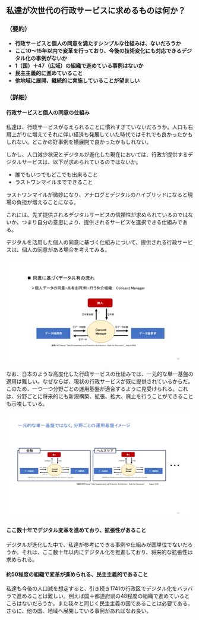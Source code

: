 ## 私達が次世代の行政サービスに求めるものは何か？
### （要約）
- <B>行政サービスと個人の同意を満たすシンプルな仕組みは、ないだろうか</B>
- <B>ここ10～15年以内で変革を行っており、今後の技術変化にも対応できるデジタル化の事例がないか</B>
- <B>1（国）＋47（広域）の組織で進めている事例はないか</B>
- <B>民主主義的に進めていること</B>
- <B>他地域に展開、継続的に実施していることが望ましい</B>

### （詳細）
#### 行政サービスと個人の同意の仕組み
私達は、行政サービスが与えられることに慣れすぎていないだろうか。人口も右肩上がりに増えてそれに伴い経済も発展していた時代ではそれでも良かったかもしれない。どこかの好事例を横展開で良かったかもしれない。

しかし、人口減少状況とデジタルが進化した現在においては、行政が提供するデジタルサービスは、以下が求められているのではないか。
- 誰でもいつでもどこでも出来ること
- ラストワンマイルまでできること

ラストワンマイルが微妙になり、アナログとデジタルのハイブリッドになると現場の負担が増えることになる。

これには、先ず提供されるデジタルサービスの信頼性が求められているのではないか。つまり自分の意思により、提供されるサービスを選択できる仕組みである。

デジタルを活用した個人の同意に基づく仕組みについて、提供される行政サービスは、個人の同意がある場合を考えてみる。

![](../images/DEPAの必要性.png)

なお、日本のような高度化した行政サービスの仕組みでは、一元的な単一基盤の適用は難しい。なぜならば、現状の行政サービスが既に提供されているからだ。このため、一つ一つ分野ごとの運用基盤が適合するように見受けられる。これは、分野ごとに将来的にも新規構築、拡張、拡大、廃止を行うことができることも示唆している。

![](../images/分野別DEPA.png)

#### ここ数十年でデジタル変革を進めており、拡張性があること
デジタルが進化した中で、私達が参考にできる事例や仕組みが国単位でないだろうか。それは、ここ数十年以内にデジタル化を推進しており、将来的な拡張性は求められる。

#### 約50程度の組織で変革が進められる、民主主義的であること
私達も今後の人口減を想定すると、引き続き1741の行政区でデジタル化をバラバラで進めることは難しい。例えば国＋都道府県の48程度の組織で進めているところはないだろうか。また我々と同じく民主主義の国であることは必要である。さらに、他の国、地域へ展開している事例があればなお良い。